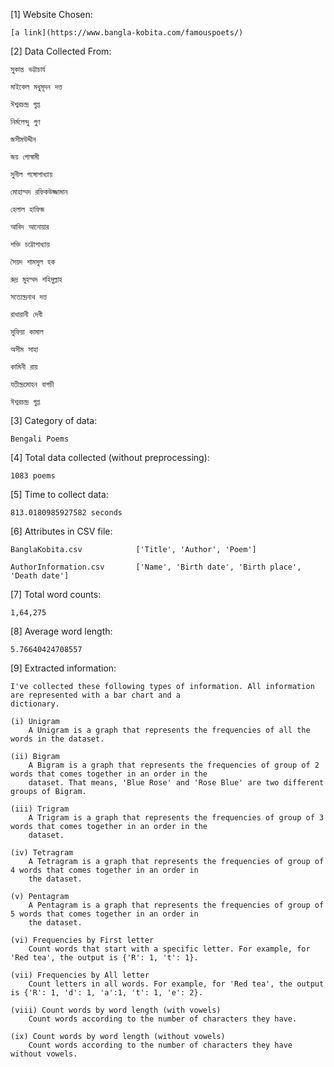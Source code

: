 [1] Website Chosen:

    [a link](https://www.bangla-kobita.com/famouspoets/)


[2] Data Collected From:

    সুকান্ত ভট্টাচার্য
    
    মাইকেল মধুসূদন দত্ত
    
    ঈশ্বরচন্দ্র গুপ্ত
    
    নির্মলেন্দু গুণ
    
    জসীমউদ্দীন
    
    জয় গোস্বামী
    
    সুনীল গঙ্গোপাধ্যায়
    
    মোহাম্মদ রফিকউজ্জামান
    
    হেলাল হাফিজ
    
    আবিদ আনোয়ার
    
    শক্তি চট্টোপাধ্যায়
    
    সৈয়দ শামসুল হক
    
    রুদ্র মুহম্মদ শহিদুল্লাহ
    
    সত্যেন্দ্রনাথ দত্ত
    
    রাধারানী দেবী
    
    সুফিয়া কামাল
    
    অসীম সাহা
    
    কামিনী রায়
    
    যতীন্দ্রমোহন বাগচী
    
    ঈশ্বরচন্দ্র গুপ্ত


[3] Category of data:
    
    Bengali Poems


[4] Total data collected (without preprocessing):
    
    1083 poems


[5] Time to collect data:
    
    813.0180985927582 seconds


[6] Attributes in CSV file:
    
    BanglaKobita.csv            ['Title', 'Author', 'Poem']
    
    AuthorInformation.csv       ['Name', 'Birth date', 'Birth place', 'Death date']


[7] Total word counts:
    
    1,64,275


[8] Average word length:
    
    5.76640424708557


[9] Extracted information:
    
    I've collected these following types of information. All information are represented with a bar chart and a
    dictionary.

    (i) Unigram
        A Unigram is a graph that represents the frequencies of all the words in the dataset.

    (ii) Bigram
        A Bigram is a graph that represents the frequencies of group of 2 words that comes together in an order in the
        dataset. That means, 'Blue Rose' and 'Rose Blue' are two different groups of Bigram.

    (iii) Trigram
        A Trigram is a graph that represents the frequencies of group of 3 words that comes together in an order in the
        dataset.

    (iv) Tetragram
        A Tetragram is a graph that represents the frequencies of group of 4 words that comes together in an order in
        the dataset.

    (v) Pentagram
        A Pentagram is a graph that represents the frequencies of group of 5 words that comes together in an order in
        the dataset.

    (vi) Frequencies by First letter
        Count words that start with a specific letter. For example, for 'Red tea', the output is {'R': 1, 't': 1}.

    (vii) Frequencies by All letter
        Count letters in all words. For example, for 'Red tea', the output is {'R': 1, 'd': 1, 'a':1, 't': 1, 'e': 2}.

    (viii) Count words by word length (with vowels)
        Count words according to the number of characters they have.

    (ix) Count words by word length (without vowels)
        Count words according to the number of characters they have without vowels.
